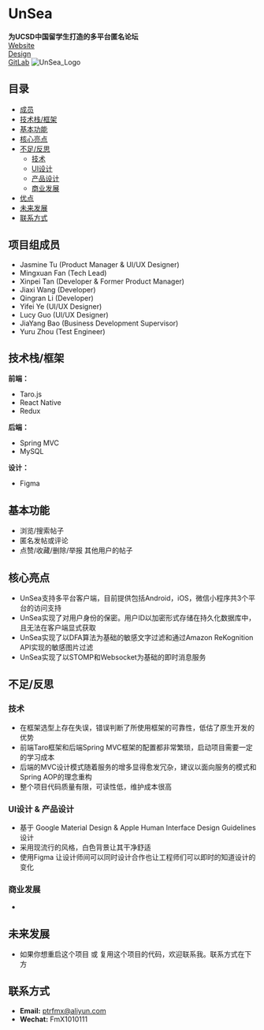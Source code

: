 # UnSea 
**为UCSD中国留学生打造的多平台匿名论坛**  
[Website](https://unsea.ucsdtriplec.org)  
[Design](https://www.figma.com/file/9engUOmPwjAsvcumfgMbUw/UnSea-V2?node-id=0%3A1)  
[GitLab](https://gitlab.com/ucsd-triple-c/treehole)
![UnSea_Logo](https://unsea.ucsdtriplec.org/images/unsea%20logo.png)

## 目录
- [成员](#项目组成员)
- [技术栈/框架](#技术栈/框架)
- [基本功能](#基本功能)
- [核心亮点](#核心亮点)
- [不足/反思](#不足/反思)
    - [技术](#技术)
    - [UI设计](#UI设计)
    - [产品设计](#产品设计)
    - [商业发展](#商业发展)
- [优点](#优点)
- [未来发展](#未来发展)
- [联系方式](#联系方式)


## 项目组成员
- Jasmine Tu (Product Manager & UI/UX Designer)   
- Mingxuan Fan (Tech Lead)
- Xinpei Tan (Developer & Former Product Manager)
- Jiaxi Wang (Developer)
- Qingran Li (Developer)
- Yifei Ye (UI/UX Designer)
- Lucy Guo (UI/UX Designer)
- JiaYang Bao (Business Development Supervisor)
- Yuru Zhou (Test Engineer)

## 技术栈/框架
**前端：**  
- Taro.js
- React Native
- Redux

**后端：**
- Spring MVC
- MySQL

**设计：**  
- Figma

## 基本功能
- 浏览/搜索帖子
- 匿名发帖或评论
- 点赞/收藏/删除/举报 其他用户的帖子

## 核心亮点
- UnSea支持多平台客户端，目前提供包括Android，iOS，微信小程序共3个平台的访问支持
- UnSea实现了对用户身份的保密。用户ID以加密形式存储在持久化数据库中，且无法在客户端显式获取
- UnSea实现了以DFA算法为基础的敏感文字过滤和通过Amazon ReKognition API实现的敏感图片过滤
- UnSea实现了以STOMP和Websocket为基础的即时消息服务

## 不足/反思
### 技术
- 在框架选型上存在失误，错误判断了所使用框架的可靠性，低估了原生开发的优势
- 前端Taro框架和后端Spring MVC框架的配置都非常繁琐，启动项目需要一定的学习成本
- 后端的MVC设计模式随着服务的增多显得愈发冗杂，建议以面向服务的模式和Spring AOP的理念重构
- 整个项目代码质量有限，可读性低，维护成本很高

### UI设计 & 产品设计
- 基于 Google Material Design & Apple Human Interface Design Guidelines设计
- 采用现流行的风格，白色背景让其干净舒适
- 使用Figma 让设计师间可以同时设计合作也让工程师们可以即时的知道设计的变化 

### 商业发展
- 

## 未来发展
- 如果你想重启这个项目 或 复用这个项目的代码，欢迎联系我。联系方式在下方

## 联系方式
- **Email:** ptrfmx@aliyun.com
- **Wechat:** FmX1010111
